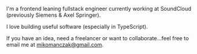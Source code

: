 I'm a frontend leaning fullstack engineer currently working at SoundCloud (previously Siemens & Axel Springer). 

I love building useful software (especially in TypeScript).

If you have an idea, need a freelancer or want to collaborate...feel free to email me at mikomanczak@gmail.com.


